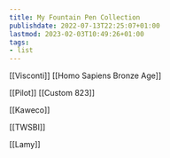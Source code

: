 ```yaml
---
title: My Fountain Pen Collection
publishdate: 2022-07-13T22:25:07+01:00
lastmod: 2023-02-03T10:49:26+01:00
tags: 
- list
---
```








[[Visconti]] [[Homo Sapiens Bronze Age]]



[[Pilot]] [[Custom 823]]



[[Kaweco]]



[[TWSBI]]



[[Lamy]]



